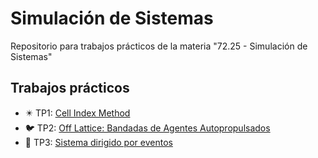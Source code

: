 # Simulación de Sistemas
Repositorio para trabajos prácticos de la materia "72.25 - Simulación de Sistemas"

## Trabajos prácticos
* :eight_pointed_black_star: TP1: [Cell Index Method](https://github.com/ManuelDizen/SimSistemas/tree/main/TP1/TP1)
* :bird: TP2: [Off Lattice: Bandadas de Agentes Autopropulsados](https://github.com/ManuelDizen/SimSistemas/tree/main/TP2)
* :8ball: TP3: [Sistema dirigido por eventos](https://github.com/ManuelDizen/SimSistemas/tree/main/TP3)
